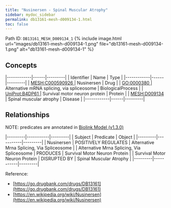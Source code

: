 ```yaml
---
title: "Nusinersen - Spinal Muscular Atrophy"
sidebar: mydoc_sidebar
permalink: db13161-mesh-d009134-1.html
toc: false 
---
```



Path ID: `DB13161_MESH_D009134_1`
{% include image.html url="images/db13161-mesh-d009134-1.png" file="db13161-mesh-d009134-1.png" alt="db13161-mesh-d009134-1" %}

## Concepts

|------------|------|---------|
| Identifier | Name | Type    |
|------------|------|---------|
| <a href="https://identifiers.org/MESH:C000590926">MESH:C000590926 </a> | Nusinersen | Drug |
| <a href="https://identifiers.org/GO:0000380">GO:0000380 </a> | Alternative mRNA splicing, via spliceosome | BiologicalProcess |
| <a href="https://identifiers.org/UniProt:B4DP61">UniProt:B4DP61 </a> | Survival motor neuron protein | Protein |
| <a href="https://identifiers.org/MESH:D009134">MESH:D009134 </a> | Spinal muscular atrophy | Disease |
|------------|------|---------|

## Relationships


NOTE: predicates are annotated in <a href="https://github.com/biolink/biolink-model/releases/tag/v1.3.0">Biolink Model (v1.3.0)</a>

|---------|-----------|---------|
| Subject | Predicate | Object  |
|---------|-----------|---------|
| Nusinersen | POSITIVELY REGULATES | Alternative Mrna Splicing, Via Spliceosome |
| Alternative Mrna Splicing, Via Spliceosome | PRODUCES | Survival Motor Neuron Protein |
| Survival Motor Neuron Protein | DISRUPTED BY | Spinal Muscular Atrophy |
|---------|-----------|---------|

Reference: 
  - [https://go.drugbank.com/drugs/DB13161](https://go.drugbank.com/drugs/DB13161)
  - [https://en.wikipedia.org/wiki/Nusinersen](https://en.wikipedia.org/wiki/Nusinersen)
